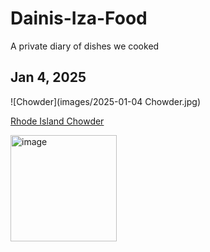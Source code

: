 # Dainis-Iza-Food
A private diary of dishes we cooked

## Jan 4, 2025

![Chowder](images/2025-01-04 Chowder.jpg)

[Rhode Island Chowder](https://www.seriouseats.com/dairy-free-rhode-island-clam-chowder-recipe)

<img width="170" alt="image" src="https://github.com/user-attachments/assets/031fad12-43ba-49c8-8d38-50a718cfa543" />



